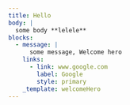 ```yaml
---
title: Hello
body: |
  some body **lelele**
blocks:
  - message: |
      some message, Welcome hero
    links:
      - link: www.google.com
        label: Google
        style: primary
    _template: welcomeHero
---
```


